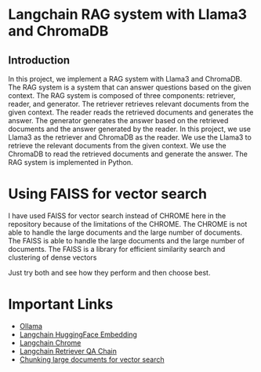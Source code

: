 # Langchain RAG system with Llama3 and ChromaDB

## Introduction
In this project, we implement a RAG system with Llama3 and ChromaDB. The RAG system is a system that can answer questions based on the given context. The RAG system is composed of three components: retriever, reader, and generator.
The retriever retrieves relevant documents from the given context. The reader reads the retrieved documents and generates the answer. The generator generates the answer based on the retrieved documents and the answer generated by the reader. In this project, we use Llama3 as the retriever and ChromaDB as the reader. We use the Llama3 to retrieve the relevant documents from the given context. We use the ChromaDB to read the retrieved documents and generate the answer. The RAG system is implemented in Python.

# Using FAISS for vector search
I have used FAISS for vector search instead of CHROME here in the repository because of the limitations of the CHROME. The CHROME is not able to handle the large documents and the large number of documents. The FAISS is able to handle the large documents and the large number of documents. The FAISS is a library for efficient similarity search and clustering of dense vectors

Just try both and see how they perform and then choose best.

# Important Links
- [Ollama](https://ollama.com/library)
- [Langchain HuggingFace Embedding](https://python.langchain.com/v0.2/docs/integrations/platforms/huggingface/)
- [Langchain Chrome](https://python.langchain.com/v0.2/docs/integrations/vectorstores/chroma/)
- [Langchain Retriever QA Chain](https://docs.smith.langchain.com/old/cookbook/hub-examples/retrieval-qa-chain)
- [Chunking large documents for vector search](https://learn.microsoft.com/en-us/azure/search/vector-search-how-to-chunk-documents)